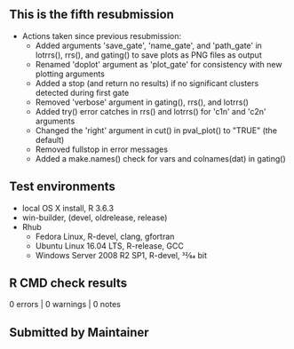 ## This is the fifth resubmission

* Actions taken since previous resubmission:
  * Added arguments 'save_gate', 'name_gate', and 'path_gate' in lotrrs(), rrs(), and gating() to save plots as PNG files as output
  * Renamed 'doplot' argument as 'plot_gate' for consistency with new plotting arguments
  * Added a stop (and return no results) if no significant clusters detected during first gate
  * Removed 'verbose' argument in gating(), rrs(), and lotrrs()
  * Added try() error catches in rrs() and lotrrs() for 'c1n' and 'c2n' arguments
  * Changed the 'right' argument in cut() in pval_plot() to "TRUE" (the default)
  * Removed fullstop in error messages
  * Added a make.names() check for vars and colnames(dat) in gating()
  
## Test environments
* local OS X install, R 3.6.3
* win-builder, (devel, oldrelease, release)
* Rhub
  * Fedora Linux, R-devel, clang, gfortran
  * Ubuntu Linux 16.04 LTS, R-release, GCC
  * Windows Server 2008 R2 SP1, R-devel, 32⁄64 bit

## R CMD check results
0 errors | 0 warnings | 0 notes

## Submitted by Maintainer
